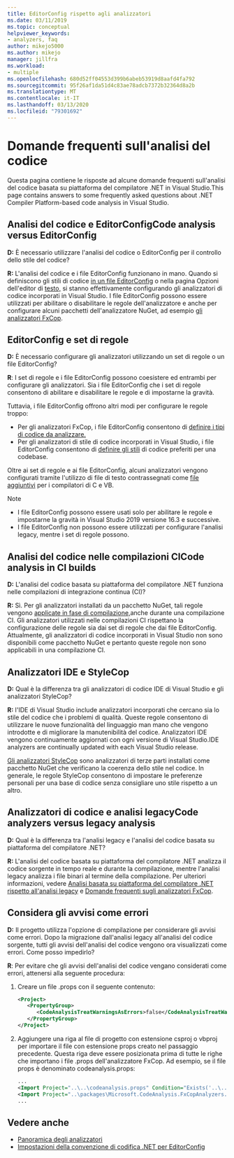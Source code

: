 ```yaml
---
title: EditorConfig rispetto agli analizzatori
ms.date: 03/11/2019
ms.topic: conceptual
helpviewer_keywords:
- analyzers, faq
author: mikejo5000
ms.author: mikejo
manager: jillfra
ms.workload:
- multiple
ms.openlocfilehash: 680d52ff04553d399b6abeb53919d8aafd4fa792
ms.sourcegitcommit: 95f26af1da51d4c83ae78adcb7372b32364d8a2b
ms.translationtype: MT
ms.contentlocale: it-IT
ms.lasthandoff: 03/13/2020
ms.locfileid: "79301692"
---
```

# <a name="code-analysis-faq"></a>Domande frequenti sull'analisi del codice

Questa pagina contiene le risposte ad alcune domande frequenti sull'analisi del codice basata su piattaforma del compilatore .NET in Visual Studio.This page contains answers to some frequently asked questions about .NET Compiler Platform-based code analysis in Visual Studio.

## <a name="code-analysis-versus-editorconfig"></a>Analisi del codice e EditorConfigCode analysis versus EditorConfig

**D:** È necessario utilizzare l'analisi del codice o EditorConfig per il controllo dello stile del codice?

**R:** L'analisi del codice e i file EditorConfig funzionano in mano. Quando si definiscono gli stili di codice [in un file EditorConfig](../ide/editorconfig-code-style-settings-reference.md) o nella pagina Opzioni dell'editor di [testo,](../ide/code-styles-and-code-cleanup.md) si stanno effettivamente configurando gli analizzatori di codice incorporati in Visual Studio. I file EditorConfig possono essere utilizzati per abilitare o disabilitare le regole dell'analizzatore e anche per configurare alcuni pacchetti dell'analizzatore NuGet, ad esempio [gli analizzatori FxCop](configure-fxcop-analyzers.md).

## <a name="editorconfig-versus-rule-sets"></a>EditorConfig e set di regole

**D:** È necessario configurare gli analizzatori utilizzando un set di regole o un file EditorConfig?

**R**: I set di regole e i file EditorConfig possono coesistere ed entrambi per configurare gli analizzatori. Sia i file EditorConfig che i set di regole consentono di abilitare e disabilitare le regole e di impostarne la gravità.

Tuttavia, i file EditorConfig offrono altri modi per configurare le regole troppo:

- Per gli analizzatori FxCop, i file EditorConfig consentono di [definire i tipi di codice da analizzare.](fxcop-analyzer-options.md)
- Per gli analizzatori di stile di codice incorporati in Visual Studio, i file EditorConfig consentono di [definire gli stili](../ide/editorconfig-code-style-settings-reference.md) di codice preferiti per una codebase.

Oltre ai set di regole e ai file EditorConfig, alcuni analizzatori vengono configurati tramite l'utilizzo di file di testo contrassegnati come [file aggiuntivi](../ide/build-actions.md#build-action-values) per i compilatori di C e VB.

> [!NOTE]
> - I file EditorConfig possono essere usati solo per abilitare le regole e impostarne la gravità in Visual Studio 2019 versione 16.3 e successive.
> - I file EditorConfig non possono essere utilizzati per configurare l'analisi legacy, mentre i set di regole possono.

## <a name="code-analysis-in-ci-builds"></a>Analisi del codice nelle compilazioni CICode analysis in CI builds

**D:** L'analisi del codice basata su piattaforma del compilatore .NET funziona nelle compilazioni di integrazione continua (CI)?

**R:** Sì. Per gli analizzatori installati da un pacchetto NuGet, tali regole vengono [applicate in fase di compilazione,](roslyn-analyzers-overview.md#build-errors)anche durante una compilazione CI. Gli analizzatori utilizzati nelle compilazioni CI rispettano la configurazione delle regole sia dai set di regole che dai file EditorConfig. Attualmente, gli analizzatori di codice incorporati in Visual Studio non sono disponibili come pacchetto NuGet e pertanto queste regole non sono applicabili in una compilazione CI.

## <a name="ide-analyzers-versus-stylecop"></a>Analizzatori IDE e StyleCop

**D:** Qual è la differenza tra gli analizzatori di codice IDE di Visual Studio e gli analizzatori StyleCop?

**R:** l'IDE di Visual Studio include analizzatori incorporati che cercano sia lo stile del codice che i problemi di qualità. Queste regole consentono di utilizzare le nuove funzionalità del linguaggio man mano che vengono introdotte e di migliorare la manutenibilità del codice. Analizzatori IDE vengono continuamente aggiornati con ogni versione di Visual Studio.IDE analyzers are continually updated with each Visual Studio release.

[Gli analizzatori StyleCop](https://github.com/DotNetAnalyzers/StyleCopAnalyzers) sono analizzatori di terze parti installati come pacchetto NuGet che verificano la coerenza dello stile nel codice. In generale, le regole StyleCop consentono di impostare le preferenze personali per una base di codice senza consigliare uno stile rispetto a un altro.

## <a name="code-analyzers-versus-legacy-analysis"></a>Analizzatori di codice e analisi legacyCode analyzers versus legacy analysis

**D:** Qual è la differenza tra l'analisi legacy e l'analisi del codice basata su piattaforma del compilatore .NET?

**R:** L'analisi del codice basata su piattaforma del compilatore .NET analizza il codice sorgente in tempo reale e durante la compilazione, mentre l'analisi legacy analizza i file binari al termine della compilazione. Per ulteriori informazioni, vedere [Analisi basata su piattaforma del compilatore .NET rispetto all'analisi legacy](roslyn-analyzers-overview.md#source-code-analysis-versus-legacy-analysis) e [Domande frequenti sugli analizzatori FxCop](fxcop-analyzers-faq.md).

## <a name="treat-warnings-as-errors"></a>Considera gli avvisi come errori

**D:** Il progetto utilizza l'opzione di compilazione per considerare gli avvisi come errori. Dopo la migrazione dall'analisi legacy all'analisi del codice sorgente, tutti gli avvisi dell'analisi del codice vengono ora visualizzati come errori. Come posso impedirlo?

**R**: Per evitare che gli avvisi dell'analisi del codice vengano considerati come errori, attenersi alla seguente procedura:

  1. Creare un file .props con il seguente contenuto:

     ```xml
     <Project>
        <PropertyGroup>
           <CodeAnalysisTreatWarningsAsErrors>false</CodeAnalysisTreatWarningsAsErrors>
        </PropertyGroup>
     </Project>
     ```

  2. Aggiungere una riga al file di progetto con estensione csproj o vbproj per importare il file con estensione props creato nel passaggio precedente. Questa riga deve essere posizionata prima di tutte le righe che importano i file .props dell'analizzatore FxCop. Ad esempio, se il file props è denominato codeanalysis.props:

     ```xml
     ...
     <Import Project="..\..\codeanalysis.props" Condition="Exists('..\..\codeanalysis.props')" />
     <Import Project="..\packages\Microsoft.CodeAnalysis.FxCopAnalyzers.2.6.5\build\Microsoft.CodeAnalysis.FxCopAnalyzers.props" Condition="Exists('..\packages\Microsoft.CodeAnalysis.FxCopAnalyzers.2.6.5\build\Microsoft.CodeAnalysis.FxCopAnalyzers.props')" />
     ...
     ```

## <a name="see-also"></a>Vedere anche

- [Panoramica degli analizzatori](roslyn-analyzers-overview.md)
- [Impostazioni della convenzione di codifica .NET per EditorConfig](../ide/editorconfig-code-style-settings-reference.md)

